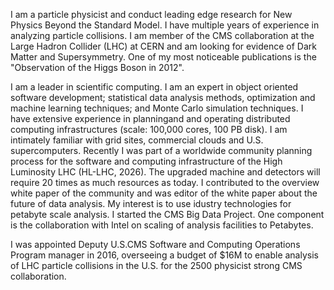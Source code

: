 I am a particle physicist and conduct leading edge research for New Physics Beyond the Standard Model. I have multiple years of experience in analyzing particle collisions. I am member of the CMS collaboration at the Large Hadron Collider (LHC) at CERN and am looking for evidence of Dark Matter and Supersymmetry. One of my most noticeable publications is the "Observation of the Higgs Boson in 2012".

I am a leader in scientific computing. I am an expert in object oriented software development; statistical data analysis methods, optimization and machine learning techniques; and Monte Carlo simulation techniques. I have extensive experience in planningand and operating distributed computing infrastructures (scale: 100,000 cores, 100 PB disk). I am intimately familiar with grid sites, commercial clouds and U.S. supercomputers. Recently I was part of a worldwide community planning process for the software and computing infrastructure of the High Luminosity LHC (HL-LHC, 2026). The upgraded machine and detectors will require 20 times as much resources as today. I contributed to the overview white paper of the community and was editor of the white paper about the future of data analysis. My interest is to use idustry technologies for petabyte scale analysis. I started the CMS Big Data Project. One component is the collaboration with Intel on scaling of analysis facilities to Petabytes.

I was appointed Deputy U.S.CMS Software and Computing Operations Program manager in 2016, overseeing a budget of $16M to enable analysis of LHC particle collisions in the U.S. for the 2500 physicist strong CMS collaboration.
